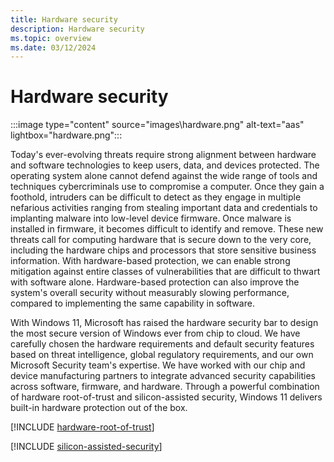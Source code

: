 ```yaml
---
title: Hardware security
description: Hardware security
ms.topic: overview
ms.date: 03/12/2024
---
```


# Hardware security

:::image type="content" source="images\hardware.png" alt-text="aas" lightbox="hardware.png":::

Today's ever-evolving threats require strong alignment between hardware and software technologies to keep users, data, and devices protected. The operating system alone cannot defend against the wide range of tools and techniques cybercriminals use to compromise a computer. Once they gain a foothold, intruders can be difficult to detect as they engage in multiple nefarious activities ranging from stealing important data and credentials to implanting malware into low-level device firmware. Once malware is installed in firmware, it becomes difficult to identify and remove. These new threats call for computing hardware that is secure down to the very core, including the hardware chips and processors that store sensitive business information. With hardware-based protection, we can enable strong mitigation against entire classes of vulnerabilities that are difficult to thwart with software alone. Hardware-based protection can also improve the system's overall security without measurably slowing performance, compared to implementing the same capability in software.

With Windows 11, Microsoft has raised the hardware security bar to design the most secure version of Windows ever from chip to cloud. We have carefully chosen the hardware requirements and default security features based on threat intelligence, global regulatory requirements, and our own Microsoft Security team's expertise. We have worked with our chip and device manufacturing partners to integrate advanced security capabilities across software, firmware, and hardware. Through a powerful combination of hardware root-of-trust and silicon-assisted security, Windows 11 delivers built-in hardware protection out of the box.

[!INCLUDE [hardware-root-of-trust](includes/hardware-root-of-trust.md)]

[!INCLUDE [silicon-assisted-security](includes/silicon-assisted-security.md)]
